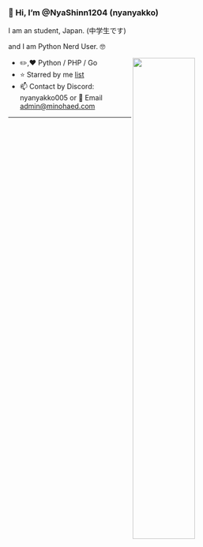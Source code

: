 ### 👋 Hi, I’m @NyaShinn1204 (nyanyakko)

I am an student, Japan.  (中学生です)

and I am Python Nerd User. :nerd_face:

<picture>
    <source media="(prefers-color-scheme: dark)" srcset="https://github-readme-stats-git-masterrstaa-rickstaa.vercel.app/api/pin/?username=NyaShinn1204&repo=NyaShinn1204&theme=dark&bg_color=121212&hide_border=true">
    <img align="right" width="50%" src="https://github-readme-stats-git-masterrstaa-rickstaa.vercel.app/api/pin/?username=NyaShinn1204&repo=NyaShinn1204&theme=dark&bg_color=121212&hide_border=true">
</picture>

-   :pencil2:,:hearts: Python / PHP / Go
-   :star: Starred by me [list](https://github.com/NyaShinn1204?tab=stars)
-   :mailbox: Contact by Discord: nyanyakko005 or :email: Email [admin@minohaed.com](<mailto:admin@minohaed.com>)
---
